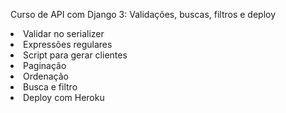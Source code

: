 Curso de API com Django 3: Validações, buscas, filtros e deploy

<li>Validar no serializer</li>
<li>Expressões regulares</li>
<li>Script para gerar clientes</li>
<li>Paginação</li>
<li>Ordenação</li>
<li>Busca e filtro</li>
<li>Deploy com Heroku</li>
